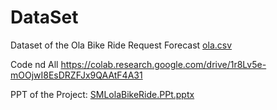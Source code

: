 # DataSet
Dataset of the Ola Bike Ride Request Forecast
[ola.csv](https://github.com/user-attachments/files/17606669/ola.csv)

Code nd All
https://colab.research.google.com/drive/1r8Lv5e-mOOjwI8EsDRZFJx9QAAtF4A31


PPT of the Project: [SMLolaBikeRide.PPt.pptx](https://github.com/user-attachments/files/17841308/SMLolaBikeRide.PPt.pptx)
